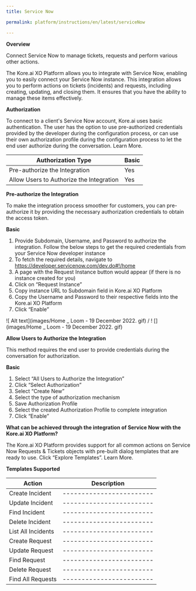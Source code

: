 ```yaml
---
title: Service Now

permalink: platform/instructions/en/latest/serviceNow

---
```


<container>

**Overview**

Connect Service Now to manage tickets, requests and perform various other actions.

The Kore.ai XO Platform allows you to integrate with Service Now, enabling you to easily connect your Service Now instance. This integration allows you to perform actions on tickets (incidents) and requests, including creating, updating, and closing them. It ensures that you have the ability to manage these items effectively.

</container>

<container>

**Authorization**
 
To connect to a client's Service Now account, Kore.ai uses basic authentication. The user has the option to use pre-authorized credentials provided by the developer during the configuration process, or can use their own authorization profile during the configuration process to let the end user authorize during the conversation. Learn More.
 
 |Authorization Type                      | Basic |
 |----------------------------------------|-------|
 |Pre-authorize the Integration           |  Yes  |
 |Allow Users to Authorize the Integration|  Yes  |


**Pre-authorize the Integration**
 
 To make the integration process smoother for customers, you can pre-authorize it by providing the necessary authorization credentials to obtain the access token.

 **Basic**
 
  1. Provide Subdomain, Username, and Password to authorize the integration. Follow the below steps to get the required credentials from your Service Now developer    instance
  2. To fetch the required details, navigate to https://developer.servicenow.com/dev.do#!/home
  3. A page with the Request Instance button would appear (if there is no instance created for you)
  4. Click on “Request Instance”
  5. Copy instance URL to Subdomain field in Kore.ai XO Platform
  6. Copy the Username and Password to their respective fields into the Kore.ai XO Platform
  7. Click “Enable”
 
 ![ Alt text](images/Home _ Loom - 19 December 2022. gif) / ! [](images/Home _ Loom - 19 December 2022. gif)
 
 **Allow Users to Authorize the Integration**
 
 This method requires the end user to provide credentials during the conversation for authorization.
 
 **Basic**
 
   1. Select “All Users to Authorize the Integration”
   2. Click “Select Authorization”
   3. Select “Create New”
   4. Select the type of authorization mechanism 
   5. Save Authorization Profile
   6. Select the created Authorization Profile to complete integration
   7. Click “Enable”

**What can be achieved through the integration of Service Now with the Kore.ai XO Platform?**
 
 The Kore.ai XO Platform provides support for all common actions on Service Now  Requests & Tickets objects with pre-built dialog templates that are ready to use.     Click “Explore Templates”. Learn More.
 
 **Templates Supported**
  
 | Action           | Description            |
 |------------------|------------------------|
 |Create Incident   |------------------------|
 |Update Incident   |------------------------|
 |Find Incident     |------------------------|
 |Delete Incident   |------------------------|
 |List All Incidents|------------------------|
 |Create Request    |------------------------|
 |Update Request    |------------------------|
 |Find Request      |------------------------|
 |Delete Request    |------------------------|
 |Find All Requests |------------------------|

</container>

